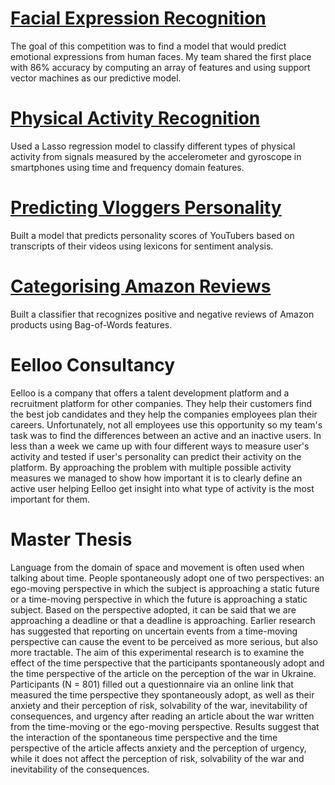 # [Facial Expression Recognition](https://www.kaggle.com/code/jakovgotovacborii/facial-expression-recognition-group-11-round-2)
The goal of this competition was to find a model that would predict emotional expressions from human faces. My team shared the first place with 86% accuracy by computing an array of features and using support vector machines as our predictive model.

# [Physical Activity Recognition](https://www.kaggle.com/code/jakovgotovacborii/competition-2-par-g10)
Used a Lasso regression model to classify different types of physical activity from signals measured by the accelerometer and gyroscope in smartphones using time and frequency domain features.

# [Predicting Vloggers Personality](https://www.kaggle.com/code/jakovgotovacborii/vlogger-big-five-competition-2023-group-05-b9b716)
Built a model that predicts personality scores of YouTubers based on transcripts of their videos using lexicons for sentiment analysis.

# [Categorising Amazon Reviews](https://www.kaggle.com/code/jakovgotovacborii/amazon-baby-reviews-bda2023-003f14)
Built a classifier that recognizes positive and negative reviews of Amazon products using Bag-of-Words features.

# Eelloo Consultancy
Eelloo is a company that offers a talent development platform and a recruitment platform for other companies. They help their customers find the best job candidates and they help the companies employees plan their careers. Unfortunately, not all employees use this opportunity so my team's task was to find the differences between an active and an inactive users. In less than a week we came up with four different ways to measure user's activity and tested if user's personality can predict their activity on the platform. By approaching the problem with multiple possible activity measures we managed to show how important it is to clearly define an active user helping Eelloo get insight into what type of activity is the most important for them.

# Master Thesis
Language from the domain of space and movement is often used when talking about time. People spontaneously adopt one of two perspectives: an ego-moving perspective in which the subject is approaching a static future or a time-moving perspective in which the future is approaching a static subject. Based on the perspective adopted, it can be said that we are approaching a deadline or that a deadline is approaching. Earlier research has suggested that reporting on uncertain events from a time-moving perspective can cause the event to be perceived as more serious, but also more tractable. The aim of this experimental research is to examine the effect of the time perspective that the participants spontaneously adopt and the time perspective of the article on the perception of the war in Ukraine. Participants (N = 801) filled out a questionnaire via an online link that measured the time perspective they spontaneously adopt, as well as their anxiety and their perception of risk, solvability of the war, inevitability of consequences, and urgency after reading an article about the war written from the time-moving or the ego-moving perspective. Results suggest that the interaction of the spontaneous time perspective and the time perspective of the article affects anxiety and the perception of urgency, while it does not affect the perception of risk, solvability of the war and inevitability of the consequences.
